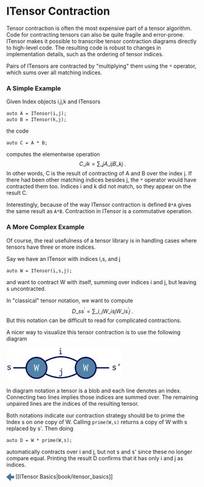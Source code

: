 # ITensor Contraction

Tensor contraction is often the most expensive
part of a tensor algorithm. 
Code for contracting tensors can also be quite fragile
and error-prone.
ITensor makes it possible to transcribe tensor
contraction diagrams directly to high-level code. 
The resulting code is robust to changes in 
implementation details, such as the ordering
of tensor indices.

Pairs of ITensors are contracted by "multiplying" them
using the `*` operator, which sums over all matching indices.

### A Simple Example

Given Index objects i,j,k and ITensors

    auto A = ITensor(i,j);
    auto B = ITensor(k,j);

the code

    auto C = A * B;

computes the elementwise operation
$$
C\_{i k} = \sum\_j A\_{i j} B\_{k j} \ .
$$
In other words, C is the result of contracting of A and B
over the index j. If there had been other matching indices
besides j, the `*` operator would have contracted them too.
Indices i and k did not match, so they appear on the result C.

Interestingly, because of the way ITensor contraction is defined
`B*A` gives the same result as `A*B`.
Contraction in ITensor is a commutative operation.

### A More Complex Example

Of course, the real usefulness of a tensor library is in handling
cases where tensors have three or more indices.

Say we have an ITensor with indices i,s, and j
     
    auto W = ITensor(i,s,j);

and want to contract W with itself, summing over indices i and j,
but leaving s uncontracted.

In "classical" tensor notation, we want to compute
$$
D\_{s s^\prime} = \sum\_{i,j} W\_{i s j} W\_{i s^\prime j} \ .
$$
But this notation can be difficult to read for complicated contractions.

A nicer way to visualize this tensor contraction is 
to use the following diagram

<img class="diagram" width="300px" src="docs/book/images/WW_contraction.png"/>

In diagram notation a tensor is a blob and each line denotes an index. 
Connecting two lines implies those indices are summed over.
The remaining unpaired lines are the indices of the resulting tensor.

Both notations indicate our contraction strategy should be to 
prime the Index s on one copy of W. Calling `prime(W,s)` returns
a copy of W with s replaced by s'. Then doing

    auto D = W * prime(W,s);

automatically contracts over i and j, but not s and s' since these
no longer compare equal. Printing the result D confirms that it
has only i and j as indices.



<span style="float:left;"><img src="docs/book/images/left_arrow.png" width="20px" style="vertical-align:middle;"/> 
[[ITensor Basics|book/itensor_basics]]
</span>
